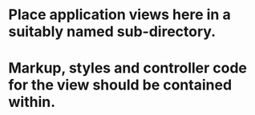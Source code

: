 # Place application views here in a suitably named sub-directory.
# Markup, styles and controller code for the view should be contained within.
